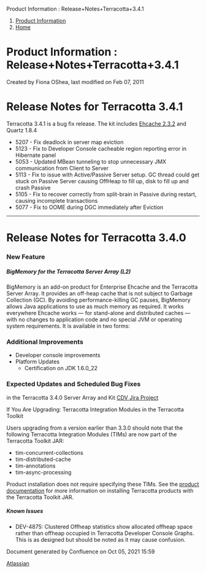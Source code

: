 Product Information : Release+Notes+Terracotta+3.4.1  

1.  [Product Information](index)
2.  [Home](Home)

Product Information : Release+Notes+Terracotta+3.4.1
====================================================

Created by Fiona OShea, last modified on Feb 07, 2011

Release Notes for Terracotta 3.4.1
==================================

Terracotta 3.4.1 is a bug fix release. The kit includes [Ehcache 2.3.2](Release-Notes-Ehcache-2.3.2) and Quartz 1.8.4

*   5207 - Fix deadlock in server map eviction
*   5123 - Fix to Developer Console cacheable region reporting error in Hibernate panel
*   5053 - Updated MBean tunneling to stop unnecessary JMX communication from Client to Server
*   5113 - Fix to issue with Active/Passive Server setup. GC thread could get stuck on Passive Server causing OffHeap to fill up, disk to fill up and crash Passive
*   5105 - Fix to recover correctly from split-brain in Passive during restart, causing incomplete transactions
*   5077 - Fix to OOME during DGC immediately after Eviction

* * *

Release Notes for Terracotta 3.4.0
==================================

### New Feature

##### BigMemory for the Terracotta Server Array (L2)

BigMemory is an add-on product for Enterprise Ehcache and the Terracotta Server Array. It provides an off-heap cache that is not subject to Garbage Collection (GC). By avoiding performance-killing GC pauses, BigMemory allows Java applications to use as much memory as required. It works everywhere Ehcache works — for stand-alone and distributed caches — with no changes to application code and no special JVM or operating system requirements. It is available in two forms:

### Additional Improvements

*   Developer console improvements
*   Platform Updates
    *   Certification on JDK 1.6.0\_22

### Expected Updates and Scheduled Bug Fixes

in the Terracotta 3.4.0 Server Array and Kit [CDV Jira Project](https://jira.terracotta.org/jira/browse/CDV#selectedTab=com.atlassian.jira.plugin.system.project%3Achangelog-panel)

If You Are Upgrading: Terracotta Integration Modules in the Terracotta Toolkit

Users upgrading from a version earlier than 3.3.0 should note that the following Terracotta Integration Modules (TIMs) are now part of the Terracotta Toolkit JAR:

*   tim-concurrent-collections
*   tim-distributed-cache
*   tim-annotations
*   tim-async-processing

Product installation does not require specifying these TIMs. See the [product documentation](http://terracotta.org/documentation) for more information on installing Terracotta products with the Terracotta Toolkit JAR.

##### Known Issues

*   DEV-4875: Clustered Offheap statistics show allocated offheap space rather than offheap occupied in Terracotta Developer Console Graphs. This is as designed but should be noted as it may cause confusion.

Document generated by Confluence on Oct 05, 2021 15:59

[Atlassian](http://www.atlassian.com/)